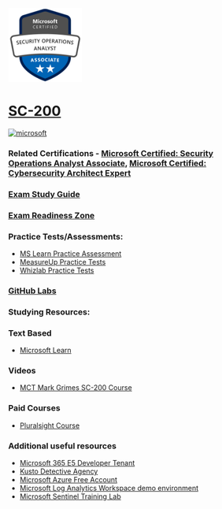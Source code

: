   <img src="/Images/certs/sc-200.png" width="150" height="150">

# [SC-200](https://learn.microsoft.com/certifications/exams/sc-200)

<a href='https://learn.microsoft.com/en-us/certifications/browse/?type=role-based&levels=intermediate' target="_blank"><img alt='microsoft' src='https://img.shields.io/badge/associate-100000?style=for-the-badge&logo=microsoft&logoColor=white&labelColor=0078D4&color=212221'/></a> 

### Related Certifications - [Microsoft Certified: Security Operations Analyst Associate](https://learn.microsoft.com/en-us/certifications/security-operations-analyst), [Microsoft Certified: Cybersecurity Architect Expert](https://learn.microsoft.com/en-us/certifications/cybersecurity-architect-expert)

### [Exam Study Guide](https://aka.ms/sc200-studyguide)
### [Exam Readiness Zone](https://learn.microsoft.com/en-us/shows/exam-readiness-zone/preparing-for-sc-200-mitigate-threats-using-microsoft-365-defender-1-of-3/)

### Practice Tests/Assessments:
- [MS Learn Practice Assessment](https://learn.microsoft.com/certifications/exams/sc-200/practice/assessment?assessment-type=practice&assessmentId=59)
- [MeasureUp Practice Tests](https://www.measureup.com/microsoft-practice-test-sc-200-microsoft-security-operations-analyst.html)
- [Whizlab Practice Tests](https://www.whizlabs.com/microsoft-security-operations-analyst-sc-200/)

### [GitHub Labs](https://aka.ms/sc200labs)

### Studying Resources:

### Text Based
- [Microsoft Learn](https://learn.microsoft.com/certifications/exams/sc-200)
### Videos
- [MCT Mark Grimes SC-200 Course](https://www.youtube.com/watch?v=EJ4Fm_omTNI&pp=ygUNc2MgMjAwIGNvdXJzZQ%3D%3D)

### Paid Courses
- [Pluralsight Course](https://www.pluralsight.com/paths/microsoft-security-operations-analyst-sc-200)
### Additional useful resources
- [Microsoft 365 E5 Developer Tenant](https://developer.microsoft.com/en-us/microsoft-365/dev-program)
- [Kusto Detective Agency](https://detective.kusto.io)
- [Microsoft Azure Free Account](https://azure.microsoft.com/en-us/offers/ms-azr-0044p)
- [Microsoft Log Analytics Workspace demo environment](https://aka.ms/lademo)
- [Microsoft Sentinel Training Lab](https://techcommunity.microsoft.com/t5/microsoft-sentinel-blog/learning-with-the-microsoft-sentinel-training-lab/ba-p/2953403)
